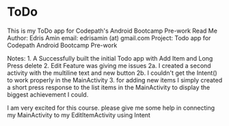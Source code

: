 # ToDo
This is my ToDo app for Codepath's Android Bootcamp Pre-work
Read Me
Author: Edris Amin
email: edrisamin (at) gmail.com
Project: Todo app for Codepath Android Bootcamp Pre-work

Notes:
	1. A Successfully built the initial Todo app with Add Item and Long Press delete
	2.  Edit Feature was giving me issues
		2a. I created a second activity with the multiline text and new button
		2b.	I couldn't get the Intent() to work properly in the MainActivity
	3. for adding new items I simply created a short press response to the list items in the MainActivity to display the biggest achievement I could.

I am very excited for this course. please give me some help in connecting my MainActivity to my EditItemActivity using Intent
